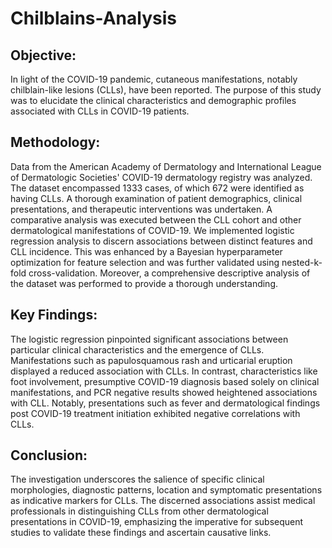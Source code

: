 # Chilblains-Analysis

## Objective:
In light of the COVID-19 pandemic, cutaneous manifestations, notably chilblain-like lesions (CLLs), have been reported. The purpose of this study was to elucidate the clinical characteristics and demographic profiles associated with CLLs in COVID-19 patients.

## Methodology:
Data from the American Academy of Dermatology and International League of Dermatologic Societies' COVID-19 dermatology registry was analyzed. The dataset encompassed 1333 cases, of which 672 were identified as having CLLs. A thorough examination of patient demographics, clinical presentations, and therapeutic interventions was undertaken. A comparative analysis was executed between the CLL cohort and other dermatological manifestations of COVID-19. We implemented logistic regression analysis to discern associations between distinct features and CLL incidence. This was enhanced by a Bayesian hyperparameter optimization for feature selection and was further validated using nested-k-fold cross-validation. Moreover, a comprehensive descriptive analysis of the dataset was performed to provide a thorough understanding.

## Key Findings:
The logistic regression pinpointed significant associations between particular clinical characteristics and the emergence of CLLs. Manifestations such as papulosquamous rash and urticarial eruption displayed a reduced association with CLLs. In contrast, characteristics like foot involvement, presumptive COVID-19 diagnosis based solely on clinical manifestations, and PCR negative results showed heightened associations with CLL. Notably, presentations such as fever and dermatological findings post COVID-19 treatment initiation exhibited negative correlations with CLLs.

## Conclusion:
The investigation underscores the salience of specific clinical morphologies, diagnostic patterns, location and symptomatic presentations as indicative markers for CLLs. The discerned associations assist medical professionals in distinguishing CLLs from other dermatological presentations in COVID-19, emphasizing the imperative for subsequent studies to validate these findings and ascertain causative links.





